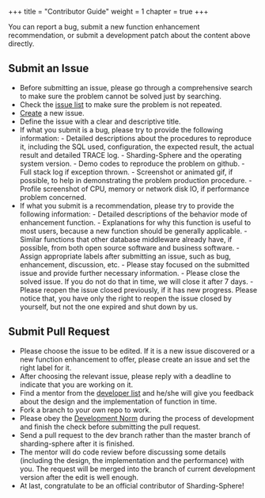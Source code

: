 +++
title = "Contributor Guide"
weight = 1
chapter = true
+++

You can report a bug, submit a new function enhancement recommendation, or submit a development patch about the content above directly.

## Submit an Issue

 - Before submitting an issue, please go through a comprehensive search to make sure the problem cannot be solved just by searching.
 - Check the [issue list](https://github.com/sharding-sphere/sharding-sphere/issues) to make sure the problem is not repeated.
 - [Create](https://github.com/sharding-sphere/sharding-sphere/issues/new) a new issue.
 - Define the issue with a clear and descriptive title.
 - If what you submit is a bug, please try to provide the following information:
       - Detailed descriptions about the procedures to reproduce it, including the SQL used, configuration, the expected result, the actual result and detailed TRACE log.
       - Sharding-Sphere and the operating system version.
       - Demo codes to reproduce the problem on github.
       - Full stack log if exception thrown.
       - Screenshot or animated gif, if possible, to help in demonstrating the problem production procedure.
       - Profile screenshot of CPU, memory or network disk IO, if performance problem concerned.
 - If what you submit is a recommendation, please try to provide the following information:
       - Detailed descriptions of the behavior mode of enhancement function.
       - Explanations for why this function is useful to most users, because a new function should be generally applicable.
       - Similar functions that other database middleware already have, if possible, from both open source software and business software.
       - Assign appropriate labels after submitting an issue, such as bug, enhancement, discussion, etc.
       - Please stay focused on the submitted issue and provide further necessary information.
       - Please close the solved issue. If you do not do that in time, we will close it after 7 days.
       - Please reopen the issue closed previously, if it has new progress. Please notice that, you have only the right to reopen the issue closed by yourself, but not the one expired and shut down by us.

## Submit Pull Request

 - Please choose the issue to be edited. If it is a new issue discovered or a new function enhancement to offer, please create an issue and set the right label for it.
 - After choosing the relevant issue, please reply with a deadline to indicate that you are working on it.
 - Find a mentor from the [developer list](/en/organization/) and he/she will give you feedback about the design and the implementation of function in time.
 - Fork a branch to your own repo to work.
 - Please obey the [Development Norm](/en/contribute/development-norm/) during the process of development and finish the check before submitting the pull request.
 - Send a pull request to the dev branch rather than the master branch of sharding-sphere after it is finished.
 - The mentor will do code review before discussing some details (including the design, the implementation and the performance) with you. The request will be merged into the branch of current development version after the edit is well enough.
 - At last, congratulate to be an official contributor of Sharding-Sphere!
